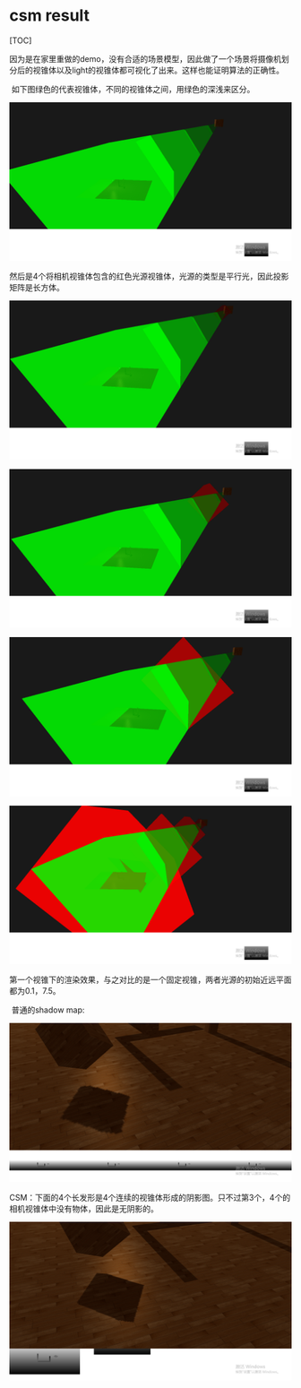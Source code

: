 # csm result

[TOC]

​	因为是在家里重做的demo，没有合适的场景模型，因此做了一个场景将摄像机划分后的视锥体以及light的视锥体都可视化了出来。这样也能证明算法的正确性。

​	如下图绿色的代表视锥体，不同的视锥体之间，用绿色的深浅来区分。

![1581129926472](https://github.com/cr-tg/shadow--work/blob/master/csm_pictureSet/1581129926472.png)





​	然后是4个将相机视锥体包含的红色光源视锥体，光源的类型是平行光，因此投影矩阵是长方体。



![1581129989210](https://github.com/cr-tg/shadow--work/blob/master/csm_pictureSet/1581129989210.png)



![1581130014408](https://github.com/cr-tg/shadow--work/blob/master/csm_pictureSet/1581130014408.png)

![1581130055840](https://github.com/cr-tg/shadow--work/blob/master/csm_pictureSet/1581130055840.png)

![1581130092315](https://github.com/cr-tg/shadow--work/blob/master/csm_pictureSet/1581130092315.png)





​	第一个视锥下的渲染效果，与之对比的是一个固定视锥，两者光源的初始近远平面都为0.1，7.5。

​	普通的shadow map:

![1581130779706](https://github.com/cr-tg/shadow--work/blob/master/csm_pictureSet/1581130779706.png)

CSM：下面的4个长发形是4个连续的视锥体形成的阴影图。只不过第3个，4个的相机视锥体中没有物体，因此是无阴影的。

![1581130810304](https://github.com/cr-tg/shadow--work/blob/master/csm_pictureSet/1581130810304.png)













































